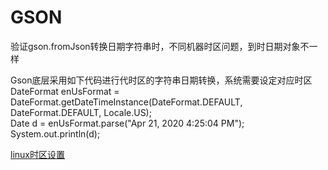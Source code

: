 # GSON

验证gson.fromJson转换日期字符串时，不同机器时区问题，到时日期对象不一样

Gson底层采用如下代码进行代时区的字符串日期转换，系统需要设定对应时区  
DateFormat enUsFormat     = DateFormat.getDateTimeInstance(DateFormat.DEFAULT, DateFormat.DEFAULT, Locale.US);   
Date d = enUsFormat.parse("Apr 21, 2020 4:25:04 PM");  
System.out.println(d);  

[linux时区设置](https://blog.csdn.net/stpice/article/details/89487273)